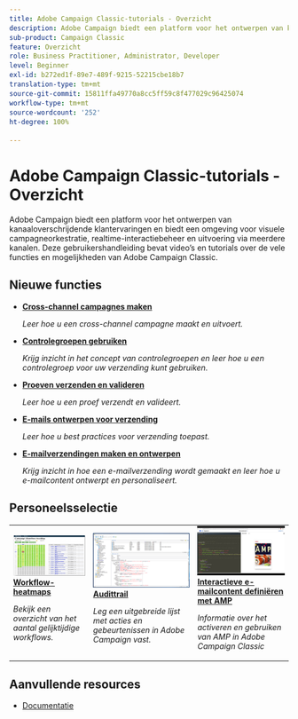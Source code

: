 ```yaml
---
title: Adobe Campaign Classic-tutorials - Overzicht
description: Adobe Campaign biedt een platform voor het ontwerpen van kanaaloverschrijdende klantervaringen en biedt een omgeving voor visuele campagneorkestratie, realtime-interactiebeheer en uitvoering via meerdere kanalen. Deze gebruikershandleiding bevat video’s en tutorials over de vele functies en mogelijkheden van Adobe Campaign Standard.
sub-product: Campaign Classic
feature: Overzicht
role: Business Practitioner, Administrator, Developer
level: Beginner
exl-id: b272ed1f-89e7-489f-9215-52215cbe18b7
translation-type: tm+mt
source-git-commit: 15811ffa49770a8cc5ff59c8f477029c96425074
workflow-type: tm+mt
source-wordcount: '252'
ht-degree: 100%

---
```


# Adobe Campaign Classic-tutorials - Overzicht

Adobe Campaign biedt een platform voor het ontwerpen van kanaaloverschrijdende klantervaringen en biedt een omgeving voor visuele campagneorkestratie, realtime-interactiebeheer en uitvoering via meerdere kanalen. Deze gebruikershandleiding bevat video’s en tutorials over de vele functies en mogelijkheden van Adobe Campaign Classic.

## Nieuwe functies

* **[Cross-channel campagnes maken](/help/orchestrating-campaigns/cross-channel-campaigns.md)**

   *Leer hoe u een cross-channel campagne maakt en uitvoert.*

* **[Controlegroepen gebruiken](/help/sending-messages/email-channel/use-control-groups.md)**

   *Krijg inzicht in het concept van controlegroepen en leer hoe u een controlegroep voor uw verzending kunt gebruiken.*

* **[Proeven verzenden en valideren](/help/sending-messages/email-channel/send-and-validate-proofs.md)**

   *Leer hoe u een proef verzendt en valideert.*

* **[E-mails ontwerpen voor verzending](/help/sending-messages/email-channel/design-emails-for-deliverability.md)**

   *Leer hoe u best practices voor verzending toepast.*

* **[E-mailverzendingen maken en ontwerpen](/help/sending-messages/email-channel/create-and-design-email-deliveries.md)**

   *Krijg inzicht in hoe een e-mailverzending wordt gemaakt en leer hoe u e-mailcontent ontwerpt en personaliseert.*


## Personeelsselectie

<table>
<tr>
  <td>
    <a href="./monitoring-campaign-classic/workflow-heatmap.md">
      <img alt="Workflow-heatmaps (video)" src="./assets/workflow-heatmap.png"/>
    </a>
    <div>
      <a href="./monitoring-campaign-classic/workflow-heatmap.md">
    <strong>Workflow-heatmaps</strong>
    </a>
    </div>
    <p>
    <em>Bekijk een overzicht van het aantal gelijktijdige workflows.</em>
    <p>
  </td>
   <td>
    <a href="./monitoring-campaign-classic/audit-trail.md">
      <img alt="Audittrail (video)" src="./assets/acc-audit-trail-thumb.png" />
    </a>
    <div>
      <a href="./monitoring-campaign-classic/audit-trail.md">
    <strong>Audittrail</strong>
    </a>
    </div> 
    <p>
    <em>Leg een uitgebreide lijst met acties en gebeurtenissen in Adobe Campaign vast.</em>
    <p>
  </td>
  <td>
    <a href="./sending-messages/email-channel/defining-interactive-email-content-with-amp.md">
      <img alt="Interactieve e-mailcontent definiëren met AMP (Video)" src="./assets/29940.png" />
    </a>
    <div>
      <a href="./sending-messages/email-channel/defining-interactive-email-content-with-amp.md">
    <strong>Interactieve e-mailcontent definiëren met AMP</strong>
    </a>
    </div>
    <p>
    <em>Informatie over het activeren en gebruiken van AMP in Adobe Campaign Classic </em>
    <p>
  </td>
</tr>
</table>

## Aanvullende resources

* [Documentatie](https://docs.adobe.com/content/help/nl-NL/campaign-classic/using/getting-started/starting-with-adobe-campaign/about-adobe-campaign-classic.html)
